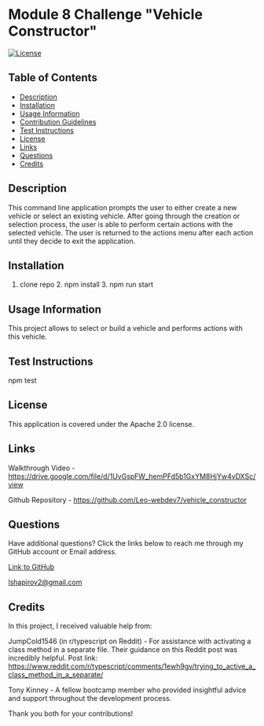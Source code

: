 # Module 8 Challenge "Vehicle Constructor"

[![License](https://img.shields.io/badge/License-Apache_2.0-blue.svg)](https://opensource.org/licenses/Apache-2.0)

## Table of Contents

* [Description](#description)
* [Installation](#installation)
* [Usage Information](#usage-information)
* [Contribution Guidelines](#contribution-guidelines)
* [Test Instructions](#test-instructions)
* [License](#license)
* [Links](#links)
* [Questions](#questions)
* [Credits](#credits)

## Description

This command line application prompts the user to either create a new vehicle or select an existing vehicle. After going through the creation or selection process, the user is able to perform certain actions with the selected vehicle. The user is returned to the actions menu after each action until they decide to exit the application.

## Installation

1. clone repo 2. npm install 3. npm run start

## Usage Information

This project allows to select or build a vehicle and performs actions with this vehicle.

## Test Instructions

npm test

## License

This application is covered under the Apache 2.0 license.

## Links

Walkthrough Video - https://drive.google.com/file/d/1UvGspFW_hemPFd5b1GxYM8HjYw4vDXSc/view

Github Repository - https://github.com/Leo-webdev7/vehicle_constructor

## Questions

Have additional questions? Click the links below to reach me through my GitHub account or Email address.

[Link to GitHub](https://github.com/Leo-webdev7)

<a href="mailto:lshapirov2@gmail.com">lshapirov2@gmail.com</a>

## Credits

In this project, I received valuable help from:

JumpCold1546 (in r/typescript on Reddit) - For assistance with activating a class method in a separate file. Their guidance on this Reddit post was incredibly helpful.
Post link: https://www.reddit.com/r/typescript/comments/1ewh9gv/trying_to_active_a_class_method_in_a_separate/

Tony Kinney - A fellow bootcamp member who provided insightful advice and support throughout the development process.

Thank you both for your contributions!




